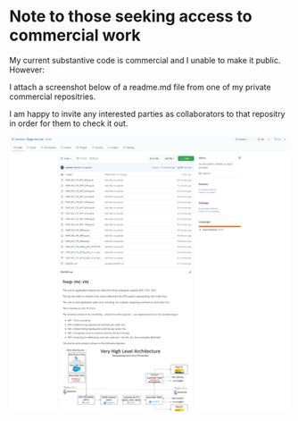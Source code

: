 # Note to those seeking access to commercial work
My current substantive code is commercial and I unable to make it public. However:

I attach a screenshot below of a readme.md file from one of my private commercial repositries.

I am happy to invite any interested parties as collaborators to that repositry in order for them to check it out.

![](images/codebase.png)



